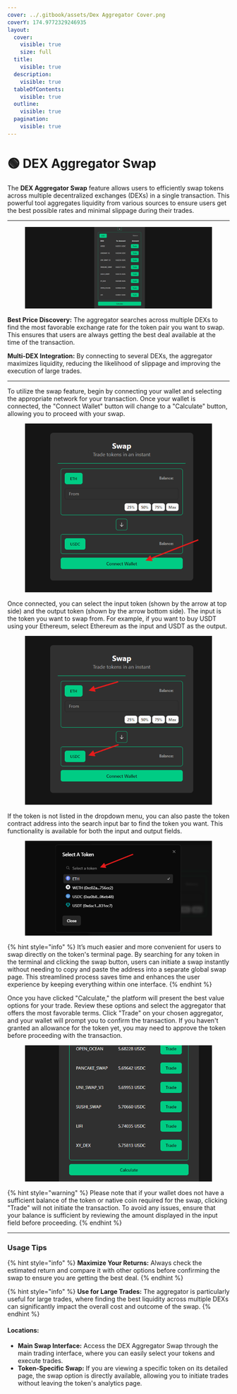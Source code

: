 ```yaml
---
cover: ../.gitbook/assets/Dex Aggregator Cover.png
coverY: 174.9772329246935
layout:
  cover:
    visible: true
    size: full
  title:
    visible: true
  description:
    visible: true
  tableOfContents:
    visible: true
  outline:
    visible: true
  pagination:
    visible: true
---
```


# 🟢 DEX Aggregator Swap

The **DEX Aggregator Swap** feature allows users to efficiently swap tokens across multiple decentralized exchanges (DEXs) in a single transaction. This powerful tool aggregates liquidity from various sources to ensure users get the best possible rates and minimal slippage during their trades.

***

<figure><img src="../.gitbook/assets/image (27).png" alt=""><figcaption></figcaption></figure>

**Best Price Discovery:** The aggregator searches across multiple DEXs to find the most favorable exchange rate for the token pair you want to swap. This ensures that users are always getting the best deal available at the time of the transaction.

**Multi-DEX Integration:** By connecting to several DEXs, the aggregator maximizes liquidity, reducing the likelihood of slippage and improving the execution of large trades.

***

To utilize the swap feature, begin by connecting your wallet and selecting the appropriate network for your transaction. Once your wallet is connected, the "Connect Wallet" button will change to a "Calculate" button, allowing you to proceed with your swap.

<figure><img src="../.gitbook/assets/image (28).png" alt=""><figcaption></figcaption></figure>

Once connected, you can select the input token (shown by the arrow at top side) and the output token (shown by the arrow bottom side). The input is the token you want to swap from. For example, if you want to buy USDT using your Ethereum, select Ethereum as the input and USDT as the output.

<figure><img src="../.gitbook/assets/image (30).png" alt=""><figcaption></figcaption></figure>

If the token is not listed in the dropdown menu, you can also paste the token contract address into the search input bar to find the token you want. This functionality is available for both the input and output fields.

<figure><img src="../.gitbook/assets/image (31).png" alt=""><figcaption></figcaption></figure>

{% hint style="info" %}
It’s much easier and more convenient for users to swap directly on the token's terminal page. By searching for any token in the terminal and clicking the swap button, users can initiate a swap instantly without needing to copy and paste the address into a separate global swap page. This streamlined process saves time and enhances the user experience by keeping everything within one interface.
{% endhint %}

Once you have clicked "Calculate," the platform will present the best value options for your trade. Review these options and select the aggregator that offers the most favorable terms. Click "Trade" on your chosen aggregator, and your wallet will prompt you to confirm the transaction. If you haven't granted an allowance for the token yet, you may need to approve the token before proceeding with the transaction.

<figure><img src="../.gitbook/assets/image (32).png" alt=""><figcaption></figcaption></figure>

{% hint style="warning" %}
Please note that if your wallet does not have a sufficient balance of the token or native coin required for the swap, clicking "Trade" will not initiate the transaction. To avoid any issues, ensure that your balance is sufficient by reviewing the amount displayed in the input field before proceeding.
{% endhint %}

***

### Usage Tips

{% hint style="info" %}
**Maximize Your Returns:** Always check the estimated return and compare it with other options before confirming the swap to ensure you are getting the best deal.
{% endhint %}

{% hint style="info" %}
**Use for Large Trades:** The aggregator is particularly useful for large trades, where finding the best liquidity across multiple DEXs can significantly impact the overall cost and outcome of the swap.
{% endhint %}

#### Locations:

* **Main Swap Interface:** Access the DEX Aggregator Swap through the main trading interface, where you can easily select your tokens and execute trades.
* **Token-Specific Swap:** If you are viewing a specific token on its detailed page, the swap option is directly available, allowing you to initiate trades without leaving the token's analytics page.
